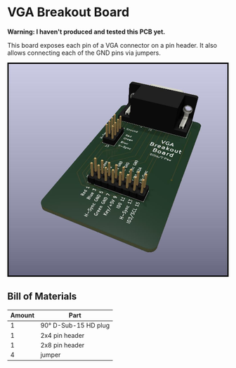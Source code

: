 # VGA Breakout Board

**Warning: I haven't produced and tested this PCB yet.**

This board exposes each pin of a VGA connector on a pin header. It also allows connecting each of the GND pins via jumpers.

![render](VGA-Breakout.jpg)

## Bill of Materials

Amount | Part 
-------|-----
1      | 90° D-Sub-15 HD plug
1      | 2x4 pin header
1      | 2x8 pin header
4      | jumper

